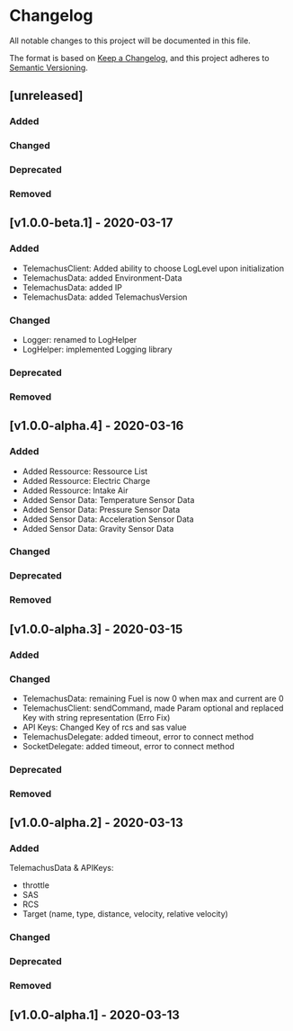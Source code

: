 # Changelog
All notable changes to this project will be documented in this file.

The format is based on [Keep a Changelog](https://keepachangelog.com/en/1.0.0/),
and this project adheres to [Semantic Versioning](https://semver.org/spec/v2.0.0.html).


## [unreleased]
### Added
### Changed
### Deprecated
### Removed

## [v1.0.0-beta.1] - 2020-03-17
### Added
- TelemachusClient: Added ability to choose LogLevel upon initialization
- TelemachusData:   added Environment-Data
- TelemachusData:   added IP 
- TelemachusData:   added TelemachusVersion
### Changed
- Logger: renamed to LogHelper
- LogHelper: implemented Logging library
### Deprecated
### Removed

## [v1.0.0-alpha.4] - 2020-03-16
### Added
- Added Ressource:       Ressource List
- Added Ressource:       Electric Charge
- Added Ressource:       Intake Air
- Added Sensor Data:    Temperature Sensor Data
- Added Sensor Data:    Pressure Sensor Data
- Added Sensor Data:    Acceleration Sensor Data
- Added Sensor Data:    Gravity Sensor Data
### Changed

### Deprecated
### Removed

## [v1.0.0-alpha.3] - 2020-03-15
### Added
### Changed

- TelemachusData: remaining Fuel is now 0 when max and current are 0
- TelemachusClient: sendCommand, made Param optional and replaced Key with string representation (Erro Fix)
- API Keys: Changed Key of rcs and sas value 
- TelemachusDelegate: added timeout, error to connect method
- SocketDelegate: added timeout, error to connect method

### Deprecated
### Removed

## [v1.0.0-alpha.2] - 2020-03-13
### Added
TelemachusData & APIKeys:  
- throttle
- SAS
- RCS
- Target (name, type, distance, velocity, relative velocity)
### Changed
### Deprecated
### Removed

## [v1.0.0-alpha.1] - 2020-03-13






